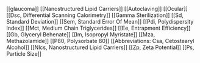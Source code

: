 [[glaucoma]]
[[Nanostructured Lipid Carriers]]
[[Autoclaving]]
[[Ocular]]
[[Dsc, Differential Scanning Calorimetry]]
[[Gamma Sterilization]]
[[Sd, Standard Deviation]]
[[Sem, Standard Error Of Mean]]
[[Pdi, Polydispersity Index]]
[[Mct, Medium Chain Triglycerides]]
[[Ee, Entrapment Efficiency]]
[[Gb, Glyceryl Behenate]]
[[Im, Isopropyl Myristate]]
[[Mza, Methazolamide]]
[[P80, Polysorbate 80]]
[[Abbreviations: Csa, Cetostearyl Alcohol]]
[[Nlcs, Nanostructured Lipid Carriers]]
[[Zp, Zeta Potential]]
[[Ps, Particle Size]]
